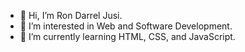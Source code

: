 - 👋 Hi, I’m Ron Darrel Jusi.
- 👀 I’m interested in Web and Software Development.
- 🌱 I’m currently learning HTML, CSS, and JavaScript.

<!---
drrlrn/drrlrn is a ✨ special ✨ repository because its `README.md` (this file) appears on your GitHub profile.
You can click the Preview link to take a look at your changes.
--->
